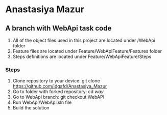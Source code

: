 # Anastasiya Mazur
## A branch with WebApi task code

1. All of the object files used in this project are located under /WebApi folder
2. Feature files are located under Feature/WebApiFeature/Features folder
3. Steps definitions are located under Feature/WebApiFeature/Steps


### Steps
1. Clone repository to your device: git clone https://github.com/idgafd/Anastasiya_Mazur
2. Go to folder with forked repository: cd *way*
3. Go to WebApi branch: git checkout WebAPI
4. Run WebApi/WebApi.sln file 
5. Build the solution
